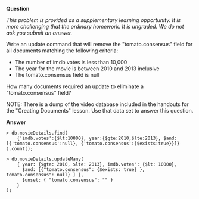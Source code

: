 

**Question**

*This problem is provided as a supplementary learning opportunity. It is more challenging that the ordinary homework. It is ungraded. We do not ask you submit an answer.*

Write an update command that will remove the "tomato.consensus" field for all documents matching the following criteria:

 - The number of imdb votes is less than 10,000
 - The year for the movie is between 2010 and 2013 inclusive
 - The tomato.consensus field is null

How many documents required an update to eliminate a "tomato.consensus" field?

NOTE: There is a dump of the video database included in the handouts for the "Creating Documents" lesson. Use that data set to answer this question.

**Answer**

```
> db.movieDetails.find(
    {'imdb.votes':{$lt:10000}, year:{$gte:2010,$lte:2013}, $and:[{'tomato.consensus':null}, {'tomato.consensus':{$exists:true}}]}
).count();
```

```
> db.movieDetails.updateMany(
    { year: {$gte: 2010, $lte: 2013}, imdb.votes": {$lt: 10000},
      $and: [{"tomato.consensus": {$exists: true} }, tomato.consensus": null} ] },
      $unset: { "tomato.consensus": "" }
    }
);
```

